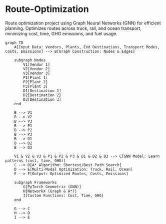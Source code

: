 # Route-Optimization
Route optimization project using Graph Neural Networks (GNN) for efficient planning. Optimizes routes across truck, rail, and ocean transport, minimizing cost, time, GHG emissions, and fuel usage.

```mermaid
graph TD
    A[Input Data: Vendors, Plants, End Destinations, Transport Modes, Costs, Emissions] --> B[Graph Construction: Nodes & Edges]

    subgraph Nodes
        V1[Vendor 1]
        V2[Vendor 2]
        V3[Vendor 3]
        P1[Plant 1]
        P2[Plant 2]
        P3[Plant 3]
        D1[Destination 1]
        D2[Destination 2]
        D3[Destination 3]
    end

    B --> V1
    B --> V2
    B --> V3
    B --> P1
    B --> P2
    B --> P3
    B --> D1
    B --> D2
    B --> D3

    V1 & V2 & V3 & P1 & P2 & P3 & D1 & D2 & D3 --> C[GNN Model: Learn patterns (cost, time, GHG)]
    C --> D[A* Algorithm: Shortest/Best Path Search]
    D --> E[Multi-Modal Optimization: Truck, Rail, Ocean]
    E --> F[Output: Optimized Routes, Costs, Emissions]

    subgraph Frameworks
        G[PyTorch Geometric (GNN)]
        H[NetworkX (Graph & A*)]
        I[Custom Functions: Cost, Time, GHG]
    end

    G --> C
    H --> D
    I --> E
```

